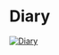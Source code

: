 # Diary

[![Diary](http://img.youtube.com/vi/IxajcbMGon4/0.jpg)](https://www.youtube.com/watch?v=IxajcbMGon4 "Diary")

